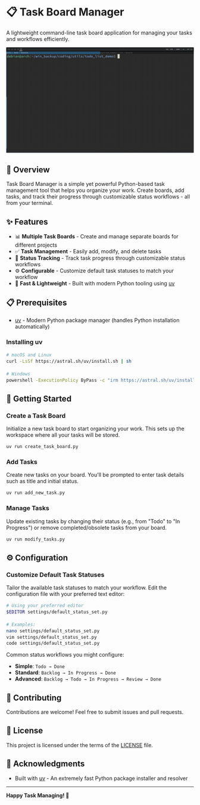 # 📋 Task Board Manager

A lightweight command-line task board application for managing your tasks and workflows efficiently.

![Demo](/utils/media/demo.gif)

## 🌟 Overview

Task Board Manager is a simple yet powerful Python-based task management tool that helps you organize your work. Create boards, add tasks, and track their progress through customizable status workflows - all from your terminal.

## ✨ Features

- 📊 **Multiple Task Boards** - Create and manage separate boards for different projects
- ✅ **Task Management** - Easily add, modify, and delete tasks
- 🔄 **Status Tracking** - Track task progress through customizable status workflows
- ⚙️ **Configurable** - Customize default task statuses to match your workflow
- 🚀 **Fast & Lightweight** - Built with modern Python tooling using [uv](https://docs.astral.sh/uv/)

## 📋 Prerequisites

- [uv](https://docs.astral.sh/uv/) - Modern Python package manager (handles Python installation automatically)

### Installing uv

```sh
# macOS and Linux
curl -LsSf https://astral.sh/uv/install.sh | sh

# Windows
powershell -ExecutionPolicy ByPass -c "irm https://astral.sh/uv/install.ps1 | iex"
```

## 🚀 Getting Started

### Create a Task Board

Initialize a new task board to start organizing your work. This sets up the workspace where all your tasks will be stored.

```sh
uv run create_task_board.py
```

### Add Tasks

Create new tasks on your board. You'll be prompted to enter task details such as title and initial status.

```sh
uv run add_new_task.py
```

### Manage Tasks

Update existing tasks by changing their status (e.g., from "Todo" to "In Progress") or remove completed/obsolete tasks from your board.

```sh
uv run modify_tasks.py
```

## ⚙️ Configuration

### Customize Default Task Statuses

Tailor the available task statuses to match your workflow. Edit the configuration file with your preferred text editor:

```sh
# Using your preferred editor
$EDITOR settings/default_status_set.py

# Examples:
nano settings/default_status_set.py
vim settings/default_status_set.py
code settings/default_status_set.py
```

Common status workflows you might configure:
- **Simple**: `Todo → Done`
- **Standard**: `Backlog → In Progress → Done`
- **Advanced**: `Backlog → Todo → In Progress → Review → Done`

## 🤝 Contributing

Contributions are welcome! Feel free to submit issues and pull requests.

## 📄 License

This project is licensed under the terms of the [LICENSE](/LICENSE) file.

## 🙏 Acknowledgments

- Built with [uv](https://docs.astral.sh/uv/) - An extremely fast Python package installer and resolver

---

**Happy Task Managing! 🎯**
